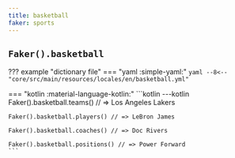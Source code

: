 ```yaml
---
title: basketball
faker: sports
---
```


## `Faker().basketball`

??? example "dictionary file"
    === "yaml :simple-yaml:"
        ```yaml
        --8<-- "core/src/main/resources/locales/en/basketball.yml"
        ```

=== "kotlin :material-language-kotlin:"
    ```kotlin
    ---kotlin
    Faker().basketball.teams() // => Los Angeles Lakers

    Faker().basketball.players() // => LeBron James

    Faker().basketball.coaches() // => Doc Rivers

    Faker().basketball.positions() // => Power Forward
    ```
